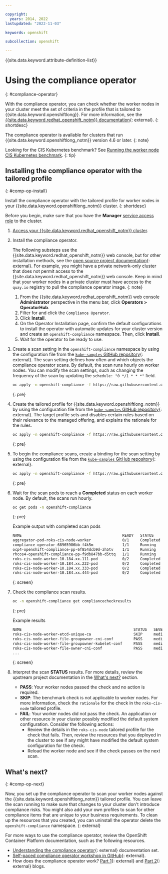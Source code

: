 ```yaml
---

copyright:
  years: 2014, 2022
lastupdated: "2022-11-03"

keywords: openshift

subcollection: openshift

---
```



{{site.data.keyword.attribute-definition-list}}



# Using the compliance operator
{: #compliance-operator}

With the compliance operator, you can check whether the worker nodes in your cluster meet the set of criteria in the profile that is tailored to {{site.data.keyword.openshiftlong}}. For more information, see the [{{site.data.keyword.redhat_openshift_notm}} documentation](https://docs.openshift.com/container-platform/4.10/security/compliance_operator/compliance-operator-understanding.html){: external}.
{: shortdesc}

The compliance operator is available for clusters that run {{site.data.keyword.openshiftlong_notm}} version 4.6 or later.
{: note}

Looking for the CIS Kubernetes benchmark? See [Running the worker node CIS Kubernetes benchmark](/docs/openshift?topic=openshift-cis-benchmark#cis-worker-test).
{: tip}

## Installing the compliance operator with the tailored profile
{: #comp-op-install}

Install the compliance operator with the tailored profile for worker nodes in your {{site.data.keyword.openshiftlong_notm}} cluster.
{: shortdesc}

Before you begin, make sure that you have the **Manager** [service access role](/docs/openshift?topic=openshift-iam-service-access-roles) to the cluster.

1. [Access your {{site.data.keyword.redhat_openshift_notm}} cluster](/docs/openshift?topic=openshift-access_cluster).
2. Install the compliance operator.

    The following substeps use the {{site.data.keyword.redhat_openshift_notm}} web console, but for other installation methods, see the [open source project documentation](https://github.com/openshift/compliance-operator/blob/master/doc/tutorials/workshop/content/exercises/02-installation.md){: external}. For example, you might have a private network-only cluster that does not permit access to the {{site.data.keyword.redhat_openshift_notm}} web console. Keep in mind that your worker nodes in a private cluster must have access to the `quay.io` registry to pull the compliance operator image.
    {: note}

    1. From the {{site.data.keyword.redhat_openshift_notm}} web console **Administrator** perspective in the menu bar, click **Operators > OperatorHub**.
    2. Filter for and click the `Compliance Operator`.
    3. Click **Install**.
    4. On the Operator Installation page, confirm the default configurations to install the operator with automatic updates for your cluster version and create an `openshift-compliance` namespace. Then, click **Install**.
    5. Wait for the operator to be ready to use.
3. Create a scan setting in the `openshift-compliance` namespace by using the configuration file from the [`kube-samples` GitHub repository](https://github.com/IBM-Cloud/kube-samples/tree/master/roks-compliance-operator){: external}. The scan setting defines how often and which objects the compliance operator scans. By default, the scan runs hourly on worker nodes. You can modify the scan settings, such as changing the frequency of the scan by updating the `schedule: "0 */1 * * *"` field.
    ```sh
    oc apply -n openshift-compliance -f https://raw.githubusercontent.com/IBM-Cloud/kube-samples/master/roks-compliance-operator/scansetting.yaml
    ```
    {: pre}

4. Create the tailored profile for {{site.data.keyword.openshiftlong_notm}} by using the configuration file from the [`kube-samples` GitHub repository](https://github.com/IBM-Cloud/kube-samples/tree/master/roks-compliance-operator){: external}. The target profile sets and disables certain rules based on their relevance to the managed offering, and explains the rationale for the rules.
    ```sh
    oc apply -n openshift-compliance -f https://raw.githubusercontent.com/IBM-Cloud/kube-samples/master/roks-compliance-operator/tailoredprofile.yaml
    ```
    {: pre}

5. To begin the compliance scans, create a binding for the scan setting by using the configuration file from the [`kube-samples` GitHub repository](https://github.com/IBM-Cloud/kube-samples/tree/master/roks-compliance-operator){: external}.
    ```sh
    oc apply -n openshift-compliance -f https://raw.githubusercontent.com/IBM-Cloud/kube-samples/master/roks-compliance-operator/scansettingbinding.yaml
    ```
    {: pre}

6. Wait for the scan pods to reach a **Completed** status on each worker node. By default, the scans run hourly.
    ```sh
    oc get pods -n openshift-compliance
    ```
    {: pre}

    Example output with completed scan pods
    ```sh
    NAME                                             READY   STATUS      RESTARTS   AGE
    aggregator-pod-roks-cis-node-worker              0/1     Completed   0          53s
    compliance-operator-68965986bb-f4k5m             1/1     Running     0          17m
    ocp4-openshift-compliance-pp-6f854dcb9d-zh5tv    1/1     Running     0          16m
    rhcos4-openshift-compliance-pp-f9db847bb-d5ttq   1/1     Running     0          16m
    roks-cis-node-worker-10.184.xx.111-pod           0/2     Completed   0          2m58s
    roks-cis-node-worker-10.184.xx.222-pod           0/2     Completed   0          2m58s
    roks-cis-node-worker-10.184.xx.333-pod           0/2     Completed   0          2m57s
    roks-cis-node-worker-10.184.xx.444-pod           0/2     Completed   0          2m57s
    ```
    {: screen}

7. Check the compliance scan results.
    ```sh
    oc -n openshift-compliance get compliancecheckresults
    ```
    {: pre}

    Example results
    ```sh
    NAME                                                  STATUS   SEVERITY
    roks-cis-node-worker-etcd-unique-ca                   SKIP     medium
    roks-cis-node-worker-file-groupowner-cni-conf         PASS     medium
    roks-cis-node-worker-file-groupowner-kubelet-conf     PASS     medium
    roks-cis-node-worker-file-owner-cni-conf              PASS     medium
    ...
    ```
    {: screen}

8. Interpret the scan **STATUS** results. For more details, review the upstream project documentation in the [What's next?](#comp-op-next) section.
    - **PASS**: Your worker nodes passed the check and no action is required.
    - **SKIP**: The benchmark check is not applicable to worker nodes. For more information, check the `rationale` for the check in the `roks-cis-node` tailored profile.
    - **FAIL**: Your worker nodes did not pass the check. An application or other resource in your cluster possibly modified the default system configuration. Consider the following actions:
        - Review the details in the `roks-cis-node` tailored profile for the check that fails. Then, review the resources that you deployed in the cluster to see if any might have modified the default system configuration for the check.
        - Reload the worker node and see if the check passes on the next scan.


## What's next?
{: #comp-op-next}

Now, you set up the compliance operator to scan your worker nodes against the {{site.data.keyword.openshiftlong_notm}} tailored profile. You can leave the scan running to make sure that changes to your cluster don't introduce compliance risks. You might also add your own profiles to scan for other compliance items that are unique to your business requirements. To clean up the resources that you created, you can uninstall the operator delete the `openshift-compliance` namespace.
{: external}

For more ways to use the compliance operator, review the OpenShift Container Platform documentation, such as the following resources.
- [Understanding the compliance operator](https://docs.openshift.com/container-platform/4.10/security/compliance_operator/compliance-operator-understanding.html){: external} documentation set.
- [Self-paced compliance operator workshop in GitHub](https://github.com/openshift/compliance-operator/tree/master/doc/tutorials){: external}.
- How does the compliance operator work? [Part 1](https://cloud.redhat.com/blog/how-does-compliance-operator-work-for-openshift-part-1){: external} and [Part 2](https://cloud.redhat.com/blog/how-does-compliance-operator-work-for-openshift-part-2){: external} blogs.






